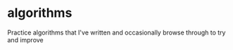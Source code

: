 # algorithms
Practice algorithms that I've written and occasionally browse through to try and improve
